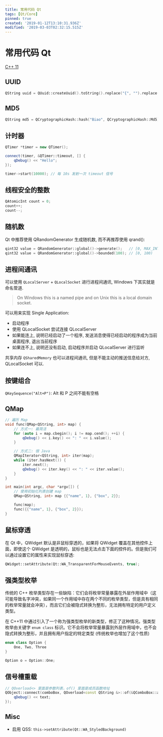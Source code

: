 ```yaml
---
title: 常用代码 Qt
tags: [Qt/Core]
pinned: true
created: '2019-01-12T13:10:31.936Z'
modified: '2019-03-03T02:32:15.515Z'
---
```


# 常用代码 Qt

[C++ 11](http://blog.jobbole.com/44015/)

## UUID
```cpp
QString uuid = QUuid::createUuid().toString().replace("{", "").replace("}", "").replace("-", "").toUpper();
```

## MD5
```cpp
QString md5 = QCryptographicHash::hash("Biao", QCryptographicHash::Md5).toHex();
```

## 计时器
```cpp
QTimer *timer = new QTimer();

connect(timer, &QTimer::timeout, [] {
    qDebug() << "Hello";
});

timer->start(10000); // 每 10s 发射一次 timeout 信号
```

## 线程安全的整数
```cpp
QAtomicInt count = 0;
count++;
count--;
```

## 随机数
Qt 中推荐使用 QRandomGenerator 生成随机数, 而不再推荐使用 qrand():
```cpp
qint32 value = QRandomGenerator::global()->generate();   // [0, MAX_INT)
qint32 value = QRandomGenerator::global()->bounded(100); // [0, 100)
```

## 进程间通讯
可以使用 `QLocalServer` + `QLocalSocket` 进行进程间通讯, Windows 下其实就是命名管道.
> On Windows this is a named pipe and on Unix this is a local domain socket.

可以用来实现 Single Application: 
* 启动程序
* 使用 QLocalSocket 尝试连接 QLocalServer
* 如果能连上, 说明已经启动了一个程序, 发送消息使得已经启动的程序成为当前桌面程序, 退出当前程序
* 如果连不上, 说明还没有启动, 启动程序并启动 QLocalServer 进行监听

共享内存 `QSharedMemory` 也可以进程间通讯, 但是不能主动的推送信息给对方, QLocalSocket 可以.

## 按键组合
`QKeySequence("Alt+P")`: Alt 和 P 之间不能有空格

## QMap
```cpp
// 遍历 Map
void func(QMap<QString, int> map) {
    // 方式一: 最简洁
    for (auto i = map.cbegin(); i != map.cend(); ++i) {
        qDebug() << i.key() << ": " << i.value();
    }

    // 方式二: 很 Java
    QMapIterator<QString, int> iter(map);
    while (iter.hasNext()) {
        iter.next();
        qDebug() << iter.key() << ": " << iter.value();
    }
}

int main(int argc, char *argv[]) {
    // 使用初始化列表创建 map
    QMap<QString, int> map {{"name", 1}, {"box", 2}};

    func(map);
    func({{"name", 1}, {"box", 2}});
}
```

## 鼠标穿透
在 Qt 中，QWidget 默认是非鼠标穿透的，如果将 QWidget 覆盖在其他控件上面，即使这个 QWidget 是透明的，鼠标也是无法点击下面的控件的。但是我们可以通过设置它的属性来实现鼠标穿透:

```cpp
QWidget::setAttribute(Qt::WA_TransparentForMouseEvents, true);
```

## 强类型枚举

传统的 C++ 枚举类型存在一些缺陷：它们会将枚举常量暴露在外层作用域中（这可能导致名字冲突，如果同一个作用域中存在两个不同的枚举类型，但是具有相同的枚举常量就会冲突），而且它们会被隐式转换为整形，无法拥有特定的用户定义类型。

在 C++11 中通过引入了一个称为强类型枚举的新类型，修正了这种情况。强类型枚举由关键字 `enum class` 标识。它不会将枚举常量暴露到外层作用域中，也不会隐式转换为整形，并且拥有用户指定的特定类型 (传统枚举也增加了这个性质)
```cpp
enum class Option {
    One, Two, Three
}

Option o = Option::One;
```

## 信号槽重载
```cpp
// QOverload<> 里面是参数列表，of() 里面是成员函数地址
QObject::connect(comboBox, QOverload<const QString &>::of(&QComboBox::activated), [](const QString &text) {
    qDebug() << text;
});
```

## Misc
* 启用 QSS: `this->setAttribute(Qt::WA_StyledBackground)`
